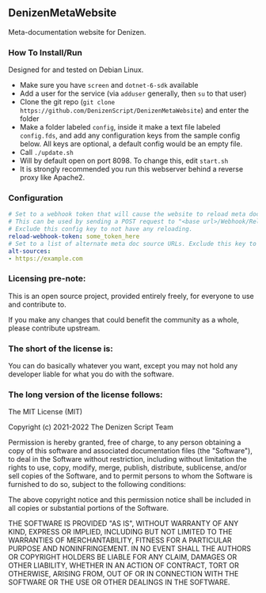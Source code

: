 DenizenMetaWebsite
------------------

Meta-documentation website for Denizen.

### How To Install/Run

Designed for and tested on Debian Linux.

- Make sure you have `screen` and `dotnet-6-sdk` available
- Add a user for the service (via `adduser` generally, then `su` to that user)
- Clone the git repo (`git clone https://github.com/DenizenScript/DenizenMetaWebsite`) and enter the folder
- Make a folder labeled `config`, inside it make a text file labeled `config.fds`, and add any configuration keys from the sample config below. All keys are optional, a default config would be an empty file.
- Call `./update.sh`
- Will by default open on port 8098. To change this, edit `start.sh`
- It is strongly recommended you run this webserver behind a reverse proxy like Apache2.

### Configuration

```yml
# Set to a webhook token that will cause the website to reload meta documentation from source.
# This can be used by sending a POST request to "<base url>/Webhook/Reload?token=some_token_here"
# Exclude this config key to not have any reloading.
reload-webhook-token: some_token_here
# Set to a list of alternate meta doc source URLs. Exclude this key to use the default source list.
alt-sources:
- https://example.com
```

### Licensing pre-note:

This is an open source project, provided entirely freely, for everyone to use and contribute to.

If you make any changes that could benefit the community as a whole, please contribute upstream.

### The short of the license is:

You can do basically whatever you want, except you may not hold any developer liable for what you do with the software.

### The long version of the license follows:

The MIT License (MIT)

Copyright (c) 2021-2022 The Denizen Script Team

Permission is hereby granted, free of charge, to any person obtaining a copy
of this software and associated documentation files (the "Software"), to deal
in the Software without restriction, including without limitation the rights
to use, copy, modify, merge, publish, distribute, sublicense, and/or sell
copies of the Software, and to permit persons to whom the Software is
furnished to do so, subject to the following conditions:

The above copyright notice and this permission notice shall be included in all
copies or substantial portions of the Software.

THE SOFTWARE IS PROVIDED "AS IS", WITHOUT WARRANTY OF ANY KIND, EXPRESS OR
IMPLIED, INCLUDING BUT NOT LIMITED TO THE WARRANTIES OF MERCHANTABILITY,
FITNESS FOR A PARTICULAR PURPOSE AND NONINFRINGEMENT. IN NO EVENT SHALL THE
AUTHORS OR COPYRIGHT HOLDERS BE LIABLE FOR ANY CLAIM, DAMAGES OR OTHER
LIABILITY, WHETHER IN AN ACTION OF CONTRACT, TORT OR OTHERWISE, ARISING FROM,
OUT OF OR IN CONNECTION WITH THE SOFTWARE OR THE USE OR OTHER DEALINGS IN THE
SOFTWARE.
